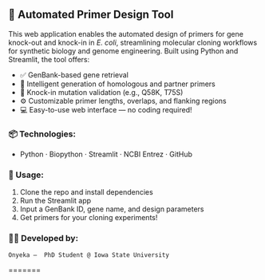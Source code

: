 ## 🔬 Automated Primer Design Tool

This web application enables the automated design of primers for gene knock-out and knock-in in *E. coli*, streamlining molecular cloning workflows for synthetic biology and genome engineering. Built using Python and Streamlit, the tool offers:

- ✅ GenBank-based gene retrieval
- 🧬 Intelligent generation of homologous and partner primers
- 🧪 Knock-in mutation validation (e.g., Q58K, T75S)
- ⚙️ Customizable primer lengths, overlaps, and flanking regions
- 💻 Easy-to-use web interface — no coding required!

### 📦 Technologies:
- Python · Biopython · Streamlit · NCBI Entrez · GitHub

### 📁 Usage:
1. Clone the repo and install dependencies
2. Run the Streamlit app
3. Input a GenBank ID, gene name, and design parameters
4. Get primers for your cloning experiments!

### 👨‍🔬 Developed by:
    Onyeka —  PhD Student @ Iowa State University
=======

